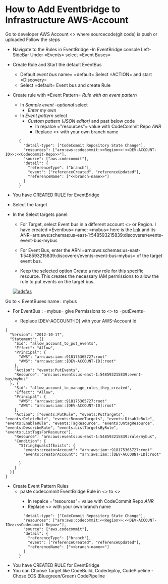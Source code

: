 
# How to Add Eventbridge to Infrastructure AWS-Account

Go to developer AWS Account <<Developer-Account-Id>> where sourcecode(git code) is push or uploaded
Follow the steps 
- Navigate to the Rules in EventBridge 
  -In EventBridge console Left-SideBar Under =Events=  select =Event Buses=
  
- Create Rule and Start the default EventBus
  - Default *event bus* name= =default= Select =ACTION= and start =Discovery=
  - Select =default= Event bus and create Rule
- Create rule with  =Event Pattern=  *Rule with an event pattern*
  - In *Sample event -optional* select
    - *Enter my own*
  - In *Event pattern* select
    - *Custom pattern (JSON editor)* and past below code
      - In repalce ="resources"= value with CodeCommit Repo *ANR*
      - Replace <<branch-name>> with your own branch name
```
      {
        "detail-type": ["CodeCommit Repository State Change"],
        "resources": ["arn:aws:codecommit:<<Region>>:<<DEV-ACCOUNT-ID>>:<<Codecommit-Repo>>"],
        "source": ["aws.codecommit"],
        "detail": {
          "referenceType": ["branch"],
          "event": ["referenceCreated", "referenceUpdated"],
          "referenceName": ["<<branch-name>>"]
        }
      }
``` 
- You have CREATED RULE for EventBridge

- Select the target
- In the Select targets panel:
    - For Target, select Event bus in a  different account <<Infrastructure-Account-Id>>  or Region.
      I have created =Eventbus= name: =mybus= here is the [link](https://us-east-1.console.aws.amazon.com/events/home?region=us-east-1#/eventbus/mybus "link1") and its ANR=arn:aws:schemas:us-east-1:548593215839:discoverer/events-event-bus-mybus
      
    - For Event Bus, enter the ARN =arn:aws:schemas:us-east-1:548593215839:discoverer/events-event-bus-mybus=  of the target event bus.
      
    - Keep the selected option Create a new role for this specific resource. This creates the necessary IAM permissions to allow the rule to put events on the target bus.
	
  [![adsfas](https://d2908q01vomqb2.cloudfront.net/1b6453892473a467d07372d45eb05abc2031647a/2021/04/12/crossregion2.png "adsfas")](https://d2908q01vomqb2.cloudfront.net/1b6453892473a467d07372d45eb05abc2031647a/2021/04/12/crossregion2.png "adsfas")

Go to <<Infrastructure-Accound-Id>  EventBuses name : mybus
- For EventBus : =mybus= give Permissions to <<Developer-Account-Id>> to =putEvents=
  - Replace [DEV-ACCOUNT-ID] with your AWS-Account Id
```
{
  "Version": "2012-10-17",
  "Statement": [{
    "Sid": "allow_account_to_put_events",
    "Effect": "Allow",
    "Principal": {
      "AWS": "arn:aws:iam::918175365727:root"
      "AWS": "arn:aws:iam::[DEV-ACCOUNT-ID]:root"
    },
    "Action": "events:PutEvents",
    "Resource": "arn:aws:events:us-east-1:548593215839:event-bus/mybus"
  }, {
    "Sid": "allow_account_to_manage_rules_they_created",
    "Effect": "Allow",
    "Principal": {
      "AWS": "arn:aws:iam::918175365727:root"
      "AWS": "arn:aws:iam::[DEV-ACCOUNT-ID]:root"
    },
    "Action": ["events:PutRule", "events:PutTargets", "events:DeleteRule", "events:RemoveTargets", "events:DisableRule", "events:EnableRule", "events:TagResource", "events:UntagResource", "events:DescribeRule", "events:ListTargetsByRule", "events:ListTagsForResource"],
    "Resource": "arn:aws:events:us-east-1:548593215839:rule/mybus",
    "Condition": {
      "StringEqualsIfExists": {
        "events:creatorAccount": "arn:aws:iam::918175365727:root"
        "events:creatorAccount": "arn:aws:iam::[DEV-ACCOUNT-ID]:root"
      
      }
    }
  }]
}
```    
- Create Event Pattern Rules
  - paste codecommit EventBridge Rule in <<DEV-ACCOUND-ID>> to <<Infrastructure-Account-Id>>
      - In repalce ="resources"= value with CodeCommit Repo *ANR*
      - Replace <<branch-name>> with your own branch name   
```      {
        "detail-type": ["CodeCommit Repository State Change"],
        "resources": ["arn:aws:codecommit:<<Region>>:<<DEV-ACCOUNT-ID>>:<<Codecommit-Repo>>"],
        "source": ["aws.codecommit"],
        "detail": {
          "referenceType": ["branch"],
          "event": ["referenceCreated", "referenceUpdated"],
          "referenceName": ["<<branch-name>>"]
        }
      }
```

- You have CREATED RULE for EventBridge
- You can Choose Target like CodeBuild, Codedeploy, CodePipeline
  -Chose ECS (Bluegreen/Green) CodePipeline 

